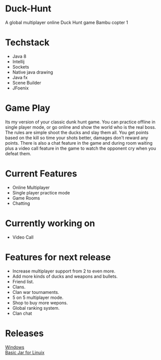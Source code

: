# Duck-Hunt
A global multiplayer online Duck Hunt game
Bambu copter 1
# Techstack 
 * Java 8
 * Intellij 
 * Sockets
 * Native java drawing
 * Java fx
 * Scene Builder
 * JFoenix 

# Game Play
Its my version of your classic dunk hunt game.
You can practice offline in single player mode, or go online and show the world who is the real boss.
The rules are simple shoot the ducks and slay them all.
You get points based on the kill so time your shots better, damages don't reward any points.
There is also a chat feature in the game and during room waiting plus a video call feature in the game to watch the opponent cry when you defeat them.


# Current Features
* Online Multiplayer
* Single player practice mode
* Game Rooms 
* Chatting

# Currently working on
* Video Call


# Features for next release
* Increase multiplayer support from 2 to even more.
* Add more kinds of ducks and weapons and bullets.
* Friend list.
* Clans.
* Clan war tournaments.
* 5 on 5 multiplayer mode.
* Shop to buy more wepons.
* Global ranking system.
* Clan chat 

# Releases
[Windows](https://sahajbamba.me/Files/Duck-Hunt.exe)
<br>
[Basic Jar for Linuix](https://sahajbamba.me/Files/Duck-Hunt.jar)
